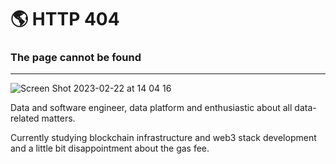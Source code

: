 # :earth_americas:   HTTP 404
### The page cannot be found
______________________

![Screen Shot 2023-02-22 at 14 04 16](https://user-images.githubusercontent.com/18652022/220702650-2e645fbe-1fd1-470f-8a37-e37a477d7e2f.png)

Data and software engineer, data platform and enthusiastic about all data-related matters. 

Currently studying blockchain infrastructure and web3 stack development and a little bit disappointment about the gas fee. 
